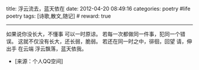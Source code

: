 title: 浮云流去，蓝天依在
date: 2012-04-20 08:49:16
categories: poetry #life poetry
tags: [诗歌,散文,随记]  # <!--more-->
reward: true

---

如果说你没长大，不懂事
可以一时原谅。
若每一次都做同一件事，犯同一个错误。
这就不仅没有长大，还长弱，脆弱。
若还在同一时之中，徘徊，回望
请，伸出手
在云端
浮云飘落，蓝天依我。

<!--more-->


- [来源：个人QQ空间]
